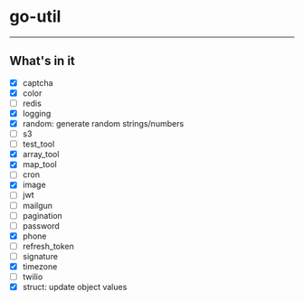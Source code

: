 # go-util

---

## What's in it

- [x] captcha
- [x] color
- [ ] redis
- [x] logging
- [x] random: generate random strings/numbers
- [ ] s3
- [ ] test_tool
- [x] array_tool
- [x] map_tool
- [ ] cron
- [x] image
- [ ] jwt
- [ ] mailgun
- [ ] pagination
- [ ] password
- [x] phone
- [ ] refresh_token
- [ ] signature
- [x] timezone
- [ ] twilio
- [x] struct: update object values
